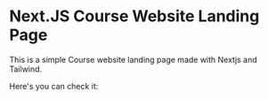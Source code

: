 # Next.JS Course Website Landing Page
This is a simple Course website landing page made with Nextjs and Tailwind.

Here's you can check it:
